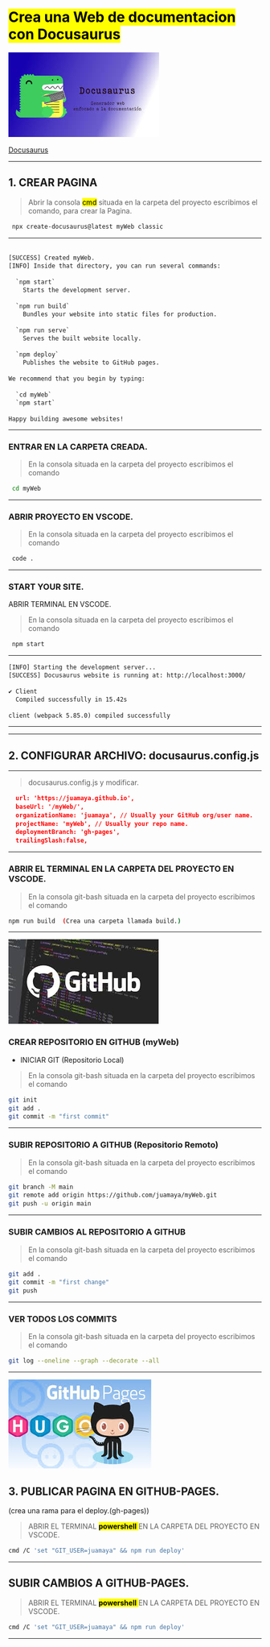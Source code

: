 # <mark>Crea una Web de documentacion con Docusaurus  </mark>

![docusaurus](img/docusaurus.jpg)

[Docusaurus](https://docusaurus.io/)




---


## 1. CREAR PAGINA

 

 

>Abrir la consola  <mark>cmd</mark> situada en la carpeta del proyecto escribimos el comando, para crear la Pagina.
~~~sh
 npx create-docusaurus@latest myWeb classic
~~~
 
---


~~~ 
 
[SUCCESS] Created myWeb.
[INFO] Inside that directory, you can run several commands:

  `npm start`
    Starts the development server.

  `npm run build`
    Bundles your website into static files for production.

  `npm run serve`
    Serves the built website locally.

  `npm deploy`
    Publishes the website to GitHub pages.

We recommend that you begin by typing:

  `cd myWeb`
  `npm start`

Happy building awesome websites!
~~~


---

### ENTRAR EN LA CARPETA CREADA.

>En la consola situada en la carpeta del proyecto escribimos el comando
~~~sh
 cd myWeb
~~~
---

### ABRIR PROYECTO EN VSCODE.

>En la consola situada en la carpeta del proyecto escribimos el comando
~~~sh
 code .
~~~
---
 
### START YOUR SITE.
ABRIR TERMINAL EN VSCODE.
>En la consola situada en la carpeta del proyecto escribimos el comando
~~~sh
 npm start
~~~

----

~~~
[INFO] Starting the development server...
[SUCCESS] Docusaurus website is running at: http://localhost:3000/

✔ Client
  Compiled successfully in 15.42s

client (webpack 5.85.0) compiled successfully
~~~
---

---

## 2. CONFIGURAR ARCHIVO: docusaurus.config.js


---

 

> docusaurus.config.js y modificar.
```json
  url: 'https://juamaya.github.io',
  baseUrl: '/myWeb/',
  organizationName: 'juamaya', // Usually your GitHub org/user name.
  projectName: 'myWeb', // Usually your repo name.
  deploymentBranch: 'gh-pages',
  trailingSlash:false,
```

---
### ABRIR EL TERMINAL EN LA CARPETA DEL PROYECTO EN VSCODE.

> En la consola git-bash situada en la carpeta del proyecto escribimos el comando
```sh
npm run build  (Crea una carpeta llamada build.)
```

---
![github](img/github.jpg)

###  CREAR REPOSITORIO EN GITHUB (myWeb)

- INICIAR GIT (Repositorio Local)

 > En la consola git-bash situada en la carpeta del proyecto escribimos el comando
```sh
git init
git add .
git commit -m "first commit"
```

---

###  SUBIR REPOSITORIO A GITHUB (Repositorio Remoto)

 > En la consola git-bash situada en la carpeta del proyecto escribimos el comando
```sh
git branch -M main
git remote add origin https://github.com/juamaya/myWeb.git
git push -u origin main
```

---


###  SUBIR CAMBIOS AL REPOSITORIO A GITHUB

 > En la consola git-bash situada en la carpeta del proyecto escribimos el comando
```sh
git add .
git commit -m "first change"
git push
```

---



###  VER  TODOS LOS COMMITS

 > En la consola git-bash situada en la carpeta del proyecto escribimos el comando
```sh
git log --oneline --graph --decorate --all
```

---

![gh-pages](img/gh-pages.jpg)
## 3. PUBLICAR PAGINA EN GITHUB-PAGES.
 

(crea una rama para el deploy.(gh-pages))

> ABRIR EL TERMINAL <mark>  **powershell**  </mark>  EN LA CARPETA DEL PROYECTO EN VSCODE.
```sh
cmd /C 'set "GIT_USER=juamaya" && npm run deploy'
```

---


##  SUBIR CAMBIOS A GITHUB-PAGES.

> ABRIR EL TERMINAL <mark>  **powershell**  </mark> EN LA CARPETA DEL PROYECTO EN VSCODE.
```sh
cmd /C 'set "GIT_USER=juamaya" && npm run deploy'
```

---